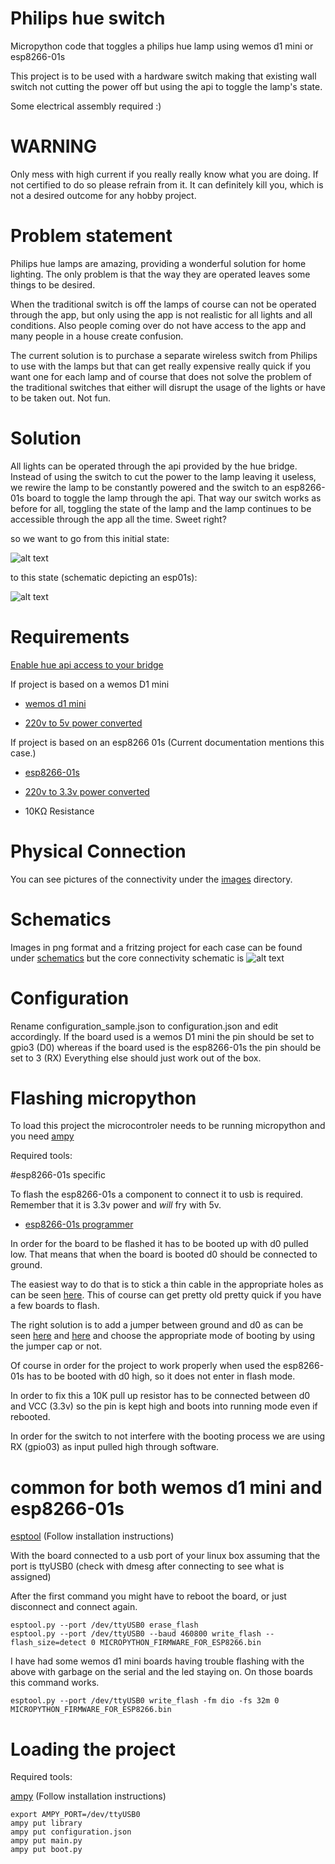 # Philips hue switch
Micropython code that toggles a philips hue lamp using wemos d1 mini or esp8266-01s

This project is to be used with a hardware switch making that existing wall
switch not cutting the power off but using the api to toggle the lamp's
state.

Some electrical assembly required :)

# WARNING
Only mess with high current if you really really know what you are doing. If
not certified to do so please refrain from it. It can definitely kill you,
which is not a desired outcome for any hobby project.


# Problem statement
Philips hue lamps are amazing, providing a wonderful solution for home
lighting. The only problem is that the way they are operated leaves some
things to be desired.

When the traditional switch is off the lamps of course
can not be operated through the app, but only using the app is not realistic
for all lights and all conditions. Also people coming over do not have access
to the app and many people in a house create confusion.

The current solution is to purchase a separate wireless switch from
Philips to use with the lamps but that can get really expensive really quick
if you want one for each lamp and of course that does not solve the
problem of the traditional switches that either will disrupt the usage of
the lights or have to be taken out. Not fun.

# Solution
All lights can be operated through the api provided by the hue bridge.
Instead of using the switch to cut the power to the lamp leaving it useless,
we rewire the lamp to be constantly powered and the switch to an esp8266-01s
board to toggle the lamp through the api. That way our switch works as before
for all, toggling the state of the lamp and the lamp continues to be
accessible through the app all the time. Sweet right?

so we want to go from this initial state:

![alt text](schematics/initial_state.png "Initial state schematic")

to this state (schematic depicting an esp01s):

![alt text](schematics/esp8266_01s_schem.png "esp01s
schematic")

# Requirements
[Enable hue api access to your bridge](https://www.developers.meethue.com/documentation/getting-started)

If project is based on a wemos D1 mini

* [wemos d1 mini](https://www.aliexpress.com/item/D1-mini-Mini-NodeMcu-4M-bytes-Lua-WIFI-Internet-of-Things-development-board-based-ESP8266-by/32644199530.html)

* [220v to 5v power converted](https://www.aliexpress.com/item/5V-700mA-3-5W-AC-DC-Precision-Buck-Converter-AC-220v-to-5v-DC-step-down/32649591757.html)

If project is based on an esp8266 01s (Current documentation mentions this case.)

* [esp8266-01s](https://www.aliexpress.com/item/New-Version-ESP8266-ESP-01-ESP01-Serial-Wireless-WIFI-Module-Transceiver-Receiver-Board-for-Internet-of/32799606069.html)

* [220v to 3.3v power converted](https://www.aliexpress.com/item/AC-220-V-to-3-3-V-DC-power-supply-module-transformer-module-is-completely-isolated/32768604824.html)

* 10KΩ Resistance

# Physical Connection

You can see pictures of the connectivity under the [images](images) directory.


# Schematics

Images in png format and a fritzing project for each case can be found under 
[schematics](schematics) but the core connectivity schematic is ![alt text](schematics/esp8266_01s_schem.png "final state schematic")


# Configuration

 Rename configuration_sample.json to configuration.json and edit accordingly.
 If the board used is a wemos D1 mini the pin should be set to gpio3 (D0) 
 whereas if the board used is the esp8266-01s the pin should be set to 3 (RX)
  Everything else should just work out of the box.

# Flashing micropython

To load this project the microcontroler needs to be running micropython and you
need [ampy](https://github.com/adafruit/ampy)

Required tools:

#esp8266-01s specific

To flash the esp8266-01s a component to connect it to usb is required.
Remember that it is 3.3v power and *will* fry with 5v.

* [esp8266-01s programmer](https://www.aliexpress.com/item/ESP01-Programmer-Adapter-UART-GPIO0-ESP-01-Adaptaterr-ESP8266-USB-to-ESP8266-Serial-Wireless-Wifi/32704996344.html)

In order for the board to be flashed it has to be booted up with d0 pulled
low. That means that when the board is booted d0 should be connected to
ground.

The easiest way to do that is to stick a thin cable in the
appropriate holes as can be seen [here](images/IMG_20170519_095341.jpg). This
 of course can get pretty old pretty quick if you have a few boards to flash.


  The right solution is to add a jumper between ground and d0 as can be seen
  [here](images/IMG_20170518_141529.jpg) and [here](images/IMG_20170518_165919.jpg)
and choose the appropriate mode of booting by using the jumper cap or not.

Of course in order for the project to work properly when used the esp8266-01s
 has to be booted with d0 high, so it does not enter in flash mode.

 In order to fix this a 10K pull up resistor has to be connected between d0
 and VCC (3.3v) so the pin is kept high and boots into running mode even if
 rebooted.

 In order for the switch to not interfere with the booting process we are 
 using RX (gpio03) as input pulled high through software.


# common for both wemos d1 mini and esp8266-01s
   [esptool](https://github.com/espressif/esptool) (Follow installation instructions)

  With the board connected to a usb port of your linux box assuming that the
  port is ttyUSB0 (check with dmesg after connecting to see what is assigned)

  After the first command you might have to reboot the board, or just
  disconnect and connect again.

    esptool.py --port /dev/ttyUSB0 erase_flash
    esptool.py --port /dev/ttyUSB0 --baud 460800 write_flash --flash_size=detect 0 MICROPYTHON_FIRMWARE_FOR_ESP8266.bin


  I have had some wemos d1 mini boards having trouble flashing with the above
  with garbage on the serial and the led staying on. On those boards this
  command works.

    esptool.py --port /dev/ttyUSB0 write_flash -fm dio -fs 32m 0 MICROPYTHON_FIRMWARE_FOR_ESP8266.bin


# Loading the project

Required tools:

   [ampy](https://github.com/adafruit/ampy) (Follow installation instructions)

    export AMPY_PORT=/dev/ttyUSB0
    ampy put library
    ampy put configuration.json
    ampy put main.py
    ampy put boot.py
